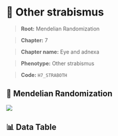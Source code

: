 # 🧪 Other strabismus

> **Root:** Mendelian Randomization

> **Chapter:** 7  

> **Chapter name:** Eye and adnexa

> **Phenotype:** Other strabismus  

> **Code:** `H7_STRABOTH`

## 🧬 Mendelian Randomization  

<img src="/MR/Figures/Forward/H7_STRABOTH.png"/>

## 📊 Data Table

<CsvTableMRF src="/MR_Data/Forward/H7_STRABOTH.csv"/>
